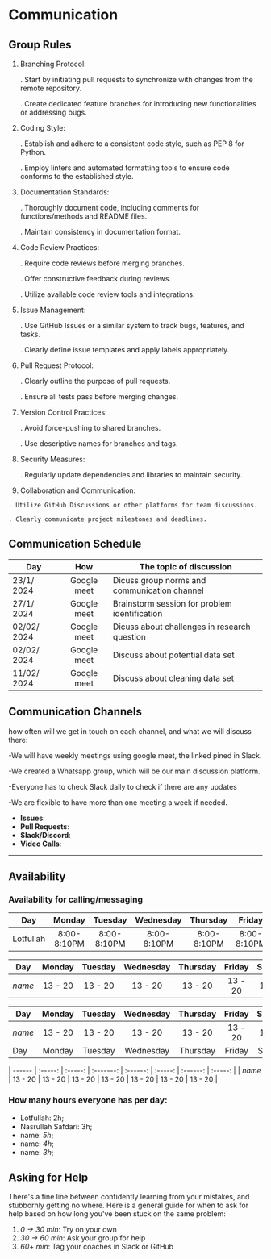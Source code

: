 # Communication

## Group Rules

1.  Branching Protocol:

    . Start by initiating pull requests to synchronize with changes from the remote repository.

    . Create dedicated feature branches for introducing new functionalities or addressing bugs.

2.  Coding Style:

    . Establish and adhere to a consistent code style, such as PEP 8 for Python.

    . Employ linters and automated formatting tools to ensure code conforms to the established style.

3.  Documentation Standards:

    . Thoroughly document code, including comments for functions/methods and README files.

    . Maintain consistency in documentation format.

4.  Code Review Practices:

    . Require code reviews before merging branches.
    
    . Offer constructive feedback during reviews.
    
    . Utilize available code review tools and integrations.

6.  Issue Management:

    . Use GitHub Issues or a similar system to track bugs, features, and tasks.

    . Clearly define issue templates and apply labels appropriately.

7.  Pull Request Protocol:

    . Clearly outline the purpose of pull requests.

    . Ensure all tests pass before merging changes.

8.  Version Control Practices:

    . Avoid force-pushing to shared branches.

    . Use descriptive names for branches and tags.

9.  Security Measures:
   
    . Regularly update dependencies and libraries to maintain security.

10.  Collaboration and Communication:
 
    . Utilize GitHub Discussions or other platforms for team discussions.
     
    . Clearly communicate project milestones and deadlines.

## Communication Schedule

| Day         |     How     | The topic of discussion                       |
| ----------- | :---------: | --------------------------------------------- |
| 23/1/ 2024  | Google meet | Dicuss group norms and communication channel  |
| 27/1/ 2024  | Google meet | Brainstorm session for problem identification |
| 02/02/ 2024 | Google meet | Dicuss about challenges in research question  |
| 02/02/ 2024 | Google meet | Discuss about potential data set              |
| 11/02/ 2024 | Google meet | Discuss about cleaning data set               |

## Communication Channels

how often will we get in touch on each channel, and what we will discuss there:

-We will have weekly meetings using google meet, the linked pined in Slack.

-We created a Whatsapp group, which will be our main discussion platform.

-Everyone has to check Slack daily to check if there are any updates

-We are flexible to have more than one meeting a week if needed.

- **Issues**:
- **Pull Requests**:
- **Slack/Discord**:
- **Video Calls**:

---

## Availability

### Availability for calling/messaging

| Day       |   Monday    |   Tuesday   |  Wednesday  |  Thursday   |   Friday    |  Saturday   | Sunday  |
| --------- | :---------: | :---------: | :---------: | :---------: | :---------: | :---------: | :-----: |
| Lotfullah | 8:00-8:10PM | 8:00-8:10PM | 8:00-8:10PM | 8:00-8:10PM | 8:00-8:10PM | 8:00-8:10PM | 13 - 20 |

| Day    | Monday  | Tuesday | Wednesday | Thursday | Friday  | Saturday | Sunday  |
| ------ | :-----: | :-----: | :-------: | :------: | :-----: | :------: | :-----: |
| _name_ | 13 - 20 | 13 - 20 |  13 - 20  | 13 - 20  | 13 - 20 | 13 - 20  | 13 - 20 |

| Day    | Monday  | Tuesday | Wednesday | Thursday | Friday  | Saturday | Sunday  |
| ------ | :-----: | :-----: | :-------: | :------: | :-----: | :------: | :-----: |
| _name_ | 13 - 20 | 13 - 20 |  13 - 20  | 13 - 20  | 13 - 20 | 13 - 20  | 13 - 20 |
| Day    | Monday  | Tuesday | Wednesday | Thursday | Friday  | Saturday | Sunday  |

| ------ | :-----: | :-----: | :-------: | :------: | :-----: | :------: | :-----: |
| _name_ | 13 - 20 | 13 - 20 | 13 - 20 | 13 - 20 | 13 - 20 | 13 - 20 | 13 - 20 |

### How many hours everyone has per day:

- Lotfullah: 2h;
- Nasrullah Safdari: 3h;
- name: _5h_;
- name: _4h_;
- name: _3h_;

## Asking for Help

There's a fine line between confidently learning from your mistakes, and
stubbornly getting no where. Here is a general guide for when to ask for help
based on how long you've been stuck on the same problem:

1. _0 -> 30 min_: Try on your own
2. _30 -> 60 min_: Ask your group for help
3. _60+ min_: Tag your coaches in Slack or GitHub
